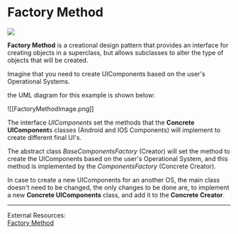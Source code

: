 # Factory Method
![](https://refactoring.guru/images/patterns/content/factory-method/factory-method-en-2x.png)

**Factory Method** is a creational design pattern that provides an interface for creating objects in a superclass, but allows subclasses to alter the type of objects that will be created.

Imagine that you need to create UIComponents based on the user's Operational Systems.

the UML diagram for this example is shown below:

![[FactoryMethodImage.png]]


The interface _UIComponents_ set the methods that the **Concrete UIComponent**s classes (Android and IOS Components) will implement to create different final UI's.


The abstract class _BaseComponentsFactory_ (Creator) will set the method to create the UIComponents based on the user's Operational System, and this method is implemented by the _ComponentsFactory_ (Concrete Creator).

In case to create a new UIComponents for an another OS, the main class doesn't need to be changed, the only changes to be done are, to implement a new **Concrete UIComponents** class, and add it to the **Concrete Creator**.



----
External Resources:<br>
[Factory Method](https://springframework.guru/gang-of-four-design-patterns/factory-method-design-pattern/)